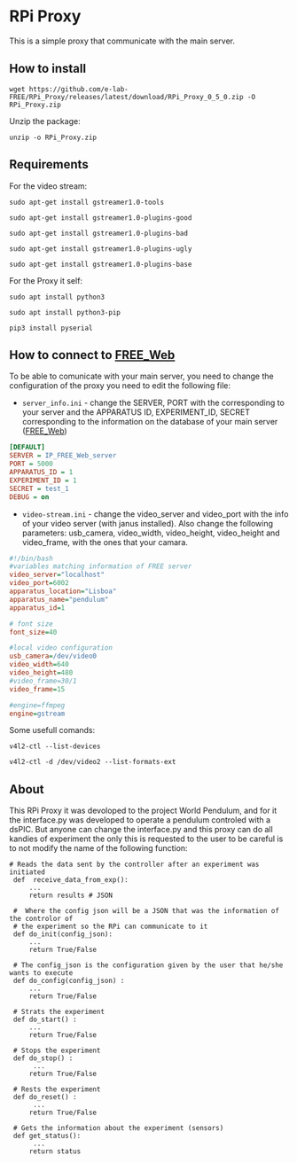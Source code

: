 # RPi Proxy
This is a simple proxy that communicate with the main server. 

## How to install

```
wget https://github.com/e-lab-FREE/RPi_Proxy/releases/latest/download/RPi_Proxy_0_5_0.zip -O RPi_Proxy.zip
```
Unzip the package:
```
unzip -o RPi_Proxy.zip
```
## Requirements

For the video stream:
```
sudo apt-get install gstreamer1.0-tools
```
```
sudo apt-get install gstreamer1.0-plugins-good
```
```
sudo apt-get install gstreamer1.0-plugins-bad
```
```
sudo apt-get install gstreamer1.0-plugins-ugly
```
```
sudo apt-get install gstreamer1.0-plugins-base
```
For the Proxy it self:
```
sudo apt install python3
```
```
sudo apt install python3-pip
```
```
pip3 install pyserial
```

## How to connect to [FREE_Web](https://github.com/e-lab-FREE/FREE_Web)
To be able to comunicate with your main server, you need to change the configuration of the proxy you need to edit the following file:

* `server_info.ini` - change the SERVER, PORT with the corresponding to your server and the APPARATUS ID, EXPERIMENT_ID, SECRET corresponding to the information on the database of your main server ([FREE_Web](https://github.com/e-lab-FREE/FREE_Web))

```ini
[DEFAULT]
SERVER = IP_FREE_Web_server
PORT = 5000
APPARATUS_ID = 1
EXPERIMENT_ID = 1
SECRET = test_1
DEBUG = on
```

*  `video-stream.ini` - change the video_server and video_port with the info of your video server (with janus installed). Also change the following parameters: usb_camera, video_width, video_height, video_height and video_frame, with the ones that your camara.


```ini
#!/bin/bash
#variables matching information of FREE server
video_server="localhost"
video_port=6002
apparatus_location="Lisboa"
apparatus_name="pendulum"
apparatus_id=1

# font size
font_size=40

#local video configuration
usb_camera=/dev/video0
video_width=640
video_height=480
#video_frame=30/1
video_frame=15

#engine=ffmpeg
engine=gstream
```
Some usefull comands:
```
v4l2-ctl --list-devices
```
```
v4l2-ctl -d /dev/video2 --list-formats-ext
```


## About


This RPi Proxy it was devoloped to the project World Pendulum, and for it the interface.py was developed to operate a pendulum controled with a dsPIC. 
But anyone can change the interface.py and this proxy can do all kandies of experiment the only this is requested to the user to be careful is to not modify the name of the following function:  

```python3
# Reads the data sent by the controller after an experiment was initiated
 def  receive_data_from_exp():
     ...
     return results # JSON
     
 #  Where the config json will be a JSON that was the information of the controlor of 
 # the experiment so the RPi can communicate to it
 def do_init(config_json): 
     ...
     return True/False 
    
 # The config_json is the configuration given by the user that he/she wants to execute 
 def do_config(config_json) :
     ...
     return True/False
 
 # Strats the experiment 
 def do_start() :
     ...
     return True/False 

 # Stops the experiment
 def do_stop() :
      ...
     return True/False
     
 # Rests the experiment    
 def do_reset() :
      ...
     return True/False
 
 # Gets the information about the experiment (sensors)
 def get_status():
      ...
     return status
```
